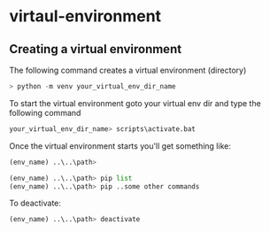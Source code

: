 # virtaul-environment

## Creating a virtual environment

The following command creates a virtual environment (directory)
  ```python
  > python -m venv your_virtual_env_dir_name  
  ```

To start the virtual environment goto your virtual env dir and type the following command
  ```python
  your_virtual_env_dir_name> scripts\activate.bat
  ```

Once the virtual environment starts you'll get something like:
  ```python
  (env_name) ..\..\path> 
  ```

  ```python
  (env_name) ..\..\path> pip list
  (env_name) ..\..\path> pip ..some other commands
  ```
To deactivate:
  ```python
  (env_name) ..\..\path> deactivate
  ```
